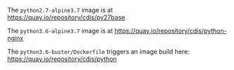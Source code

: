 The `python2.7-alpine3.7` image is at https://quay.io/repository/cdis/py27base

The `python3.6-alpine3.7` image is at https://quay.io/repository/cdis/python-nginx

The `python3.6-buster/Dockerfile` triggers an image build here: https://quay.io/repository/cdis/python